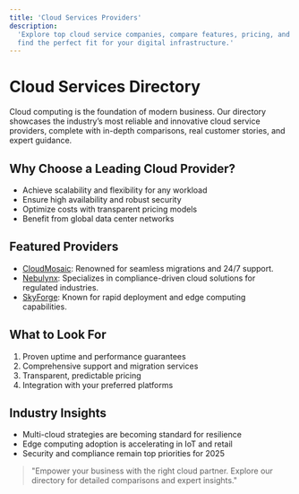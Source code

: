 ```yaml
---
title: 'Cloud Services Providers'
description:
  'Explore top cloud service companies, compare features, pricing, and
  find the perfect fit for your digital infrastructure.'
---
```


# Cloud Services Directory

Cloud computing is the foundation of modern business. Our directory
showcases the industry’s most reliable and innovative cloud service
providers, complete with in-depth comparisons, real customer stories,
and expert guidance.

## Why Choose a Leading Cloud Provider?

- Achieve scalability and flexibility for any workload
- Ensure high availability and robust security
- Optimize costs with transparent pricing models
- Benefit from global data center networks

## Featured Providers

- [CloudMosaic](/services/cloud-services/cloudmosaic): Renowned for
  seamless migrations and 24/7 support.
- [Nebulynx](/services/cloud-services/nebulynx): Specializes in
  compliance-driven cloud solutions for regulated industries.
- [SkyForge](/services/cloud-services/skyforge): Known for rapid
  deployment and edge computing capabilities.

## What to Look For

1. Proven uptime and performance guarantees
2. Comprehensive support and migration services
3. Transparent, predictable pricing
4. Integration with your preferred platforms

## Industry Insights

- Multi-cloud strategies are becoming standard for resilience
- Edge computing adoption is accelerating in IoT and retail
- Security and compliance remain top priorities for 2025

> "Empower your business with the right cloud partner. Explore our
> directory for detailed comparisons and expert insights."
